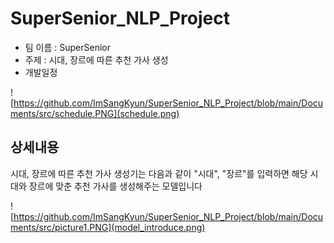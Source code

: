 # SuperSenior_NLP_Project
- 팀 이름 : SuperSenior
- 주제 : 시대, 장르에 따른 추천 가사 생성
- 개발일정

![https://github.com/ImSangKyun/SuperSenior_NLP_Project/blob/main/Documents/src/schedule.PNG](schedule.png)

## 상세내용

시대, 장르에 따른 추천 가사 생성기는 다음과 같이 "시대", "장르"를 입력하면 해당 시대와 장르에 맞춘 추천 가사를 생성해주는 모델입니다

![https://github.com/ImSangKyun/SuperSenior_NLP_Project/blob/main/Documents/src/picture1.PNG](model_introduce.png)